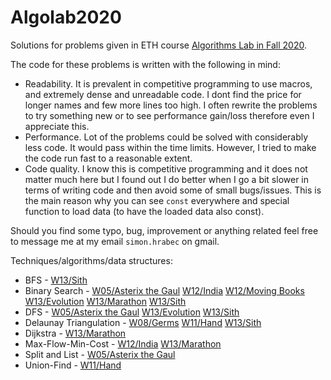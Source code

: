# Algolab2020
Solutions for problems given in ETH course [Algorithms Lab in Fall 2020](https://www.cadmo.ethz.ch/education/lectures/HS20/algolab/index.html).

The code for these problems is written with the following in mind:
- Readability. It is prevalent in competitive programming to use macros, and extremely dense and unreadable code. I dont find the price for longer names and few more lines too high. I often rewrite the problems to try something new or to see performance gain/loss therefore even I appreciate this.
- Performance. Lot of the problems could be solved with considerably less code. It would pass within the time limits. However, I tried to make the code run fast to a reasonable extent.
- Code quality. I know this is competitive programming and it does not matter much here but I found out I do better when I go a bit slower in terms of writing code and then avoid some of small bugs/issues. This is the main reason why you can see `const` everywhere and special function to load data (to have the loaded data also const).

Should you find some typo, bug, improvement or anything related feel free to message me at my email `simon.hrabec` on gmail.

Techniques/algorithms/data structures:
- BFS - [W13/Sith](https://github.com/simon-hrabec/Algolab2020/tree/main/Week%2013%20-%20Sith)
- Binary Search - [W05/Asterix the Gaul](https://github.com/simon-hrabec/Algolab2020/tree/main/Week%2005%20-%20Asterix%20the%20Gaul) [W12/India](https://github.com/simon-hrabec/Algolab2020/tree/main/Week%2012%20-%20India) [W12/Moving Books](https://github.com/simon-hrabec/Algolab2020/tree/main/Week%2012%20-%20Moving%20Books) [W13/Evolution](https://github.com/simon-hrabec/Algolab2020/tree/main/Week%2013%20-%20Evolution) [W13/Marathon](https://github.com/simon-hrabec/Algolab2020/tree/main/Week%2013%20-%20Marathon) [W13/Sith](https://github.com/simon-hrabec/Algolab2020/tree/main/Week%2013%20-%20Sith)
- DFS - [W05/Asterix the Gaul](https://github.com/simon-hrabec/Algolab2020/tree/main/Week%2005%20-%20Asterix%20the%20Gaul) [W13/Evolution](https://github.com/simon-hrabec/Algolab2020/tree/main/Week%2013%20-%20Evolution) [W13/Sith](https://github.com/simon-hrabec/Algolab2020/tree/main/Week%2013%20-%20Sith)
- Delaunay Triangulation - [W08/Germs](https://github.com/simon-hrabec/Algolab2020/tree/main/Week%2008%20-%20Germs) [W11/Hand](https://github.com/simon-hrabec/Algolab2020/tree/main/Week%2011%20-%20Hand) [W13/Sith](https://github.com/simon-hrabec/Algolab2020/tree/main/Week%2013%20-%20Sith)
- Dijkstra - [W13/Marathon](https://github.com/simon-hrabec/Algolab2020/tree/main/Week%2013%20-%20Marathon)
- Max-Flow-Min-Cost - [W12/India](https://github.com/simon-hrabec/Algolab2020/tree/main/Week%2012%20-%20India) [W13/Marathon](https://github.com/simon-hrabec/Algolab2020/tree/main/Week%2013%20-%20Marathon)
- Split and List - [W05/Asterix the Gaul](https://github.com/simon-hrabec/Algolab2020/tree/main/Week%2005%20-%20Asterix%20the%20Gaul)
- Union-Find - [W11/Hand](https://github.com/simon-hrabec/Algolab2020/tree/main/Week%2011%20-%20Hand)
